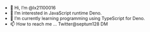 - 👋 Hi, I’m @lx21100016
- 👀 I’m interested in JavaScript runtime Deno.
- 🌱 I’m currently learning programming using TypeScript for Deno.
- 📫 How to reach me ... Twitter@septum128 DM

<!---
lx21100016/lx21100016 is a ✨ special ✨ repository because its `README.md` (this file) appears on your GitHub profile.
You can click the Preview link to take a look at your changes.
--->
